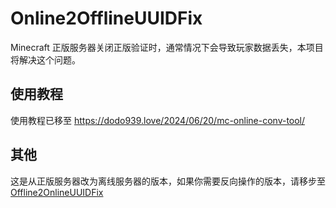 # Online2OfflineUUIDFix
Minecraft 正版服务器关闭正版验证时，通常情况下会导致玩家数据丢失，本项目将解决这个问题。
## 使用教程
使用教程已移至 https://dodo939.love/2024/06/20/mc-online-conv-tool/
## 其他
这是从正版服务器改为离线服务器的版本，如果你需要反向操作的版本，请移步至 [Offline2OnlineUUIDFix](https://github.com/yfy-dodo939/Offline2OnlineUUIDFix)
